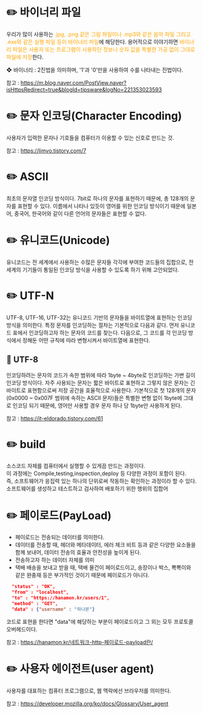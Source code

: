 # ✏️ 바이너리 파일
우리가 많이 사용하는 <span style="color:orange">.jpg, .png 같은 그림 파일이나 .mp3와 같은 음악 파일 그리고 .exe와 같은 실행 파일 등이 바이너리 파일</span>에 해당한다. 용어적으로 이야기하면 <span style="color:orange">바이너리 파일은 사용자 또는 프로그램이 사용하던 정보나 숫자 값을 특별한 가공 없이 그대로 파일에 저장</span>한다.

❖ 바이너리 : 2진법을 의미하며, '1'과 '0'만을 사용하여 수를 나타내는 진법이다.

참고 : https://m.blog.naver.com/PostView.naver?isHttpsRedirect=true&blogId=tipsware&logNo=221353023593

# ✏️ 문자 인코딩(Character Encoding)
사용자가 입력한 문자나 기호들을 컴퓨터가 이용할 수 있는 신호로 만드는 것.

참고 : https://limvo.tistory.com/7

# ✏️ ASCII
최초의 문자열 인코딩 방식이다. 7bit로 하나의 문자를 표현하기 때문에, 총 128개의 문자를 표현할 수 있다. 이름에서 나타나 있듯이 영어를 위한 인코딩 방식이기 때문에 일본어, 중국어, 한국어와 같이 다른 언어의 문자들은 표현할 수 없다.

# ✏️ 유니코드(Unicode)
유니코드는 전 세계에서 사용하는 수많은 문자들 각각에 부여한 코드들의 집합으로, 전 세계의 기기들이 통일된 인코딩 방식을 사용할 수 있도록 하기 위해 고안되었다.

# ✏️ UTF-N
UTF-8, UTF-16, UTF-32는 유니코드 기반의 문자들을 바이트열에 표현하는 인코딩 방식을 의미한다. 특정 문자를 인코딩하는 절차는 기본적으로 다음과 같다. 먼저 유니코드 표에서 인코딩하고자 하는 문자의 코드를 찾는다. 다음으로, 그 코드를 각 인코딩 방식에서 정해둔 어떤 규칙에 따라 변형시켜서 바이트열에 표현한다.

## 📌 UTF-8
인코딩하려는 문자의 코드가 속한 범위에 따라 1byte ~ 4byte로 인코딩하는 가변 길이 인코딩 방식이다. 자주 사용되는 문자는 짧은 바이트로 표현하고 그렇지 않은 문자는 긴 바이트로 표현함으로써 저장 공간을 효율적으로 사용한다. 기본적으로 첫 128개의 문자(0x0000 ~ 0x007F 범위에 속하는 ASCII 문자)들은 특별한 변형 없이 1byte에 그대로 인코딩 되기 때문에, 영어만 사용할 경우 문자 하나 당 1byte만 사용하게 된다.

참고 : https://it-eldorado.tistory.com/61

# ✏️ build
소스코드 자체를 컴퓨터에서 실행할 수 있게끔 만드는 과정이다.<br />
이 과정에는 Compile,testing,inspection,deploy 등 다양한 과정이 포함이 된다.<br />
즉, 소프트웨어가 응집력 있는 하나의 단위로써 작동하는 확인하는 과정이라 할 수 있다.<br />
소프트웨어를 생성하고 테스트하고 검사하여 배포하기 위한 행위의 집합어

# ✏️ 페이로드(PayLoad)
- 페이로드는 전송되는 데이터를 의미한다.
- 데이터를 전송할 때, 헤더와 메타데이터, 에러 체크 비트 등과 같은 다양한 요소들을 함께 보내어, 데이터 전송의 효율과 안전성을 높이게 된다.
- 전송하고자 하는 데이터 자체를 의미
- 택배 배송을 보내고 받을 때, 택배 물건이 페이로드이고, 송장이나 박스, 뽁뽁이와 같은 완충재 등은 부가적인 것이기 때문에 페이로드가 아니다.

```json
  "status" : "OK",
  "from" : "localhost",
  "to" : "https://hanamon.kr/users/1",
  "method" : "GET",
  "data" : {"username" : "하나몬"}
```
코드로 표현을 한다면 "data"에 해당하는 부분이 페이로드이고 그 외는 모두 프로토콜 오버헤드이다.

참고 : https://hanamon.kr/네트워크-http-페이로드-payload란/

# ✏️ 사용자 에이전트(user agent)
사용자를 대표하는 컴퓨터 프로그램으로, 웹 맥락에선 브라우저를 의미한다.

참고 : https://developer.mozilla.org/ko/docs/Glossary/User_agent
